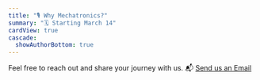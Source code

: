 ```yaml
---
title: "🎙️ Why Mechatronics?"
summary: "🗓️ Starting March 14"
cardView: true
cascade:
  showAuthorBottom: true
---
```


Feel free to reach out and share your journey with us. 📬 [Send us an Email](mailto:amtesfunaab+blog@gmail.com)

